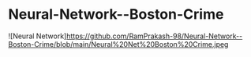 # Neural-Network--Boston-Crime

![Neural Network]https://github.com/RamPrakash-98/Neural-Network--Boston-Crime/blob/main/Neural%20Net%20Boston%20Crime.jpeg
